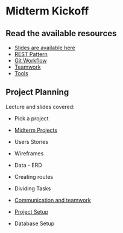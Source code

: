 # Midterm Kickoff

## Read the available resources

- [Slides are available here](https://docs.google.com/presentation/d/1cHu9x3hbuLW_FldpqycDTUh1Lu3zxDn2MZlZ2LOUFR4/edit#slide=id.g552c0db7c3_2_245)
- [REST Pattern](./rest.png)
- [Git Workflow](./git_workflow.md)
- [Teamwork](./teamwork.md)
- [Tools](./tools.md)

## Project Planning

Lecture and slides covered:

- Pick a project
- [Midterm Projects](https://web.compass.lighthouselabs.ca/projects/w4-midterm-proj)

- Users Stories
- Wireframes
- Data - ERD
- Creating routes
- Dividing Tasks
- [Communication and teamwork](./teamwork.md)
- [Project Setup](https://web.compass.lighthouselabs.ca/activities/353)
- Database Setup